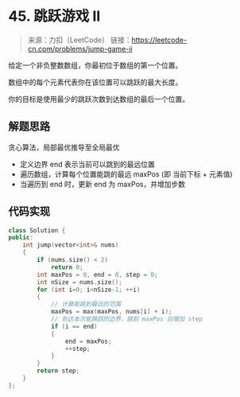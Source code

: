 ﻿# 45. 跳跃游戏 II
> 来源：力扣（LeetCode）
链接：https://leetcode-cn.com/problems/jump-game-ii


给定一个非负整数数组，你最初位于数组的第一个位置。

数组中的每个元素代表你在该位置可以跳跃的最大长度。

你的目标是使用最少的跳跃次数到达数组的最后一个位置。


## 解题思路
贪心算法，局部最优推导至全局最优

* 定义边界 end 表示当前可以跳到的最远位置
* 遍历数组，计算每个位置能跳的最远 maxPos (即 当前下标 + 元素值)
* 当遍历到 end 时，更新 end 为 maxPos，并增加步数

## 代码实现
```cpp
class Solution {
public:
    int jump(vector<int>& nums) 
    {
        if (nums.size() < 2)
            return 0;
        int maxPos = 0, end = 0, step = 0;
        int nSize = nums.size();
        for (int i=0; i<nSize-1; ++i)
        {
            // 计算能跳到最远的范围
            maxPos = max(maxPos, nums[i] + i);
            // 到达本次能跳跃的边界，跳到 maxPos 后增加 step
            if (i == end)
            {
                end = maxPos;
                ++step;
            }
        }
        return step;
    }
};
```

